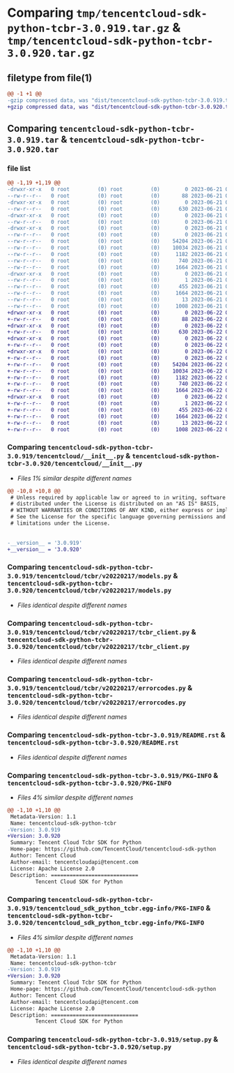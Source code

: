 # Comparing `tmp/tencentcloud-sdk-python-tcbr-3.0.919.tar.gz` & `tmp/tencentcloud-sdk-python-tcbr-3.0.920.tar.gz`

## filetype from file(1)

```diff
@@ -1 +1 @@
-gzip compressed data, was "dist/tencentcloud-sdk-python-tcbr-3.0.919.tar", last modified: Wed Jun 21 00:36:58 2023, max compression
+gzip compressed data, was "dist/tencentcloud-sdk-python-tcbr-3.0.920.tar", last modified: Thu Jun 22 00:35:46 2023, max compression
```

## Comparing `tencentcloud-sdk-python-tcbr-3.0.919.tar` & `tencentcloud-sdk-python-tcbr-3.0.920.tar`

### file list

```diff
@@ -1,19 +1,19 @@
-drwxr-xr-x   0 root         (0) root         (0)        0 2023-06-21 00:36:58.000000 tencentcloud-sdk-python-tcbr-3.0.919/
--rw-r--r--   0 root         (0) root         (0)       88 2023-06-21 00:36:58.000000 tencentcloud-sdk-python-tcbr-3.0.919/setup.cfg
-drwxr-xr-x   0 root         (0) root         (0)        0 2023-06-21 00:36:58.000000 tencentcloud-sdk-python-tcbr-3.0.919/tencentcloud/
--rw-r--r--   0 root         (0) root         (0)      630 2023-06-21 00:36:58.000000 tencentcloud-sdk-python-tcbr-3.0.919/tencentcloud/__init__.py
-drwxr-xr-x   0 root         (0) root         (0)        0 2023-06-21 00:36:58.000000 tencentcloud-sdk-python-tcbr-3.0.919/tencentcloud/tcbr/
--rw-r--r--   0 root         (0) root         (0)        0 2023-06-21 00:36:58.000000 tencentcloud-sdk-python-tcbr-3.0.919/tencentcloud/tcbr/__init__.py
-drwxr-xr-x   0 root         (0) root         (0)        0 2023-06-21 00:36:58.000000 tencentcloud-sdk-python-tcbr-3.0.919/tencentcloud/tcbr/v20220217/
--rw-r--r--   0 root         (0) root         (0)        0 2023-06-21 00:36:58.000000 tencentcloud-sdk-python-tcbr-3.0.919/tencentcloud/tcbr/v20220217/__init__.py
--rw-r--r--   0 root         (0) root         (0)    54204 2023-06-21 00:36:58.000000 tencentcloud-sdk-python-tcbr-3.0.919/tencentcloud/tcbr/v20220217/models.py
--rw-r--r--   0 root         (0) root         (0)    10034 2023-06-21 00:36:58.000000 tencentcloud-sdk-python-tcbr-3.0.919/tencentcloud/tcbr/v20220217/tcbr_client.py
--rw-r--r--   0 root         (0) root         (0)     1182 2023-06-21 00:36:58.000000 tencentcloud-sdk-python-tcbr-3.0.919/tencentcloud/tcbr/v20220217/errorcodes.py
--rw-r--r--   0 root         (0) root         (0)      740 2023-06-21 00:36:58.000000 tencentcloud-sdk-python-tcbr-3.0.919/README.rst
--rw-r--r--   0 root         (0) root         (0)     1664 2023-06-21 00:36:58.000000 tencentcloud-sdk-python-tcbr-3.0.919/PKG-INFO
-drwxr-xr-x   0 root         (0) root         (0)        0 2023-06-21 00:36:58.000000 tencentcloud-sdk-python-tcbr-3.0.919/tencentcloud_sdk_python_tcbr.egg-info/
--rw-r--r--   0 root         (0) root         (0)        1 2023-06-21 00:36:58.000000 tencentcloud-sdk-python-tcbr-3.0.919/tencentcloud_sdk_python_tcbr.egg-info/dependency_links.txt
--rw-r--r--   0 root         (0) root         (0)      455 2023-06-21 00:36:58.000000 tencentcloud-sdk-python-tcbr-3.0.919/tencentcloud_sdk_python_tcbr.egg-info/SOURCES.txt
--rw-r--r--   0 root         (0) root         (0)     1664 2023-06-21 00:36:58.000000 tencentcloud-sdk-python-tcbr-3.0.919/tencentcloud_sdk_python_tcbr.egg-info/PKG-INFO
--rw-r--r--   0 root         (0) root         (0)       13 2023-06-21 00:36:58.000000 tencentcloud-sdk-python-tcbr-3.0.919/tencentcloud_sdk_python_tcbr.egg-info/top_level.txt
--rw-r--r--   0 root         (0) root         (0)     1008 2023-06-21 00:36:58.000000 tencentcloud-sdk-python-tcbr-3.0.919/setup.py
+drwxr-xr-x   0 root         (0) root         (0)        0 2023-06-22 00:35:46.000000 tencentcloud-sdk-python-tcbr-3.0.920/
+-rw-r--r--   0 root         (0) root         (0)       88 2023-06-22 00:35:46.000000 tencentcloud-sdk-python-tcbr-3.0.920/setup.cfg
+drwxr-xr-x   0 root         (0) root         (0)        0 2023-06-22 00:35:46.000000 tencentcloud-sdk-python-tcbr-3.0.920/tencentcloud/
+-rw-r--r--   0 root         (0) root         (0)      630 2023-06-22 00:35:46.000000 tencentcloud-sdk-python-tcbr-3.0.920/tencentcloud/__init__.py
+drwxr-xr-x   0 root         (0) root         (0)        0 2023-06-22 00:35:46.000000 tencentcloud-sdk-python-tcbr-3.0.920/tencentcloud/tcbr/
+-rw-r--r--   0 root         (0) root         (0)        0 2023-06-22 00:35:46.000000 tencentcloud-sdk-python-tcbr-3.0.920/tencentcloud/tcbr/__init__.py
+drwxr-xr-x   0 root         (0) root         (0)        0 2023-06-22 00:35:46.000000 tencentcloud-sdk-python-tcbr-3.0.920/tencentcloud/tcbr/v20220217/
+-rw-r--r--   0 root         (0) root         (0)        0 2023-06-22 00:35:46.000000 tencentcloud-sdk-python-tcbr-3.0.920/tencentcloud/tcbr/v20220217/__init__.py
+-rw-r--r--   0 root         (0) root         (0)    54204 2023-06-22 00:35:46.000000 tencentcloud-sdk-python-tcbr-3.0.920/tencentcloud/tcbr/v20220217/models.py
+-rw-r--r--   0 root         (0) root         (0)    10034 2023-06-22 00:35:46.000000 tencentcloud-sdk-python-tcbr-3.0.920/tencentcloud/tcbr/v20220217/tcbr_client.py
+-rw-r--r--   0 root         (0) root         (0)     1182 2023-06-22 00:35:46.000000 tencentcloud-sdk-python-tcbr-3.0.920/tencentcloud/tcbr/v20220217/errorcodes.py
+-rw-r--r--   0 root         (0) root         (0)      740 2023-06-22 00:35:46.000000 tencentcloud-sdk-python-tcbr-3.0.920/README.rst
+-rw-r--r--   0 root         (0) root         (0)     1664 2023-06-22 00:35:46.000000 tencentcloud-sdk-python-tcbr-3.0.920/PKG-INFO
+drwxr-xr-x   0 root         (0) root         (0)        0 2023-06-22 00:35:46.000000 tencentcloud-sdk-python-tcbr-3.0.920/tencentcloud_sdk_python_tcbr.egg-info/
+-rw-r--r--   0 root         (0) root         (0)        1 2023-06-22 00:35:46.000000 tencentcloud-sdk-python-tcbr-3.0.920/tencentcloud_sdk_python_tcbr.egg-info/dependency_links.txt
+-rw-r--r--   0 root         (0) root         (0)      455 2023-06-22 00:35:46.000000 tencentcloud-sdk-python-tcbr-3.0.920/tencentcloud_sdk_python_tcbr.egg-info/SOURCES.txt
+-rw-r--r--   0 root         (0) root         (0)     1664 2023-06-22 00:35:46.000000 tencentcloud-sdk-python-tcbr-3.0.920/tencentcloud_sdk_python_tcbr.egg-info/PKG-INFO
+-rw-r--r--   0 root         (0) root         (0)       13 2023-06-22 00:35:46.000000 tencentcloud-sdk-python-tcbr-3.0.920/tencentcloud_sdk_python_tcbr.egg-info/top_level.txt
+-rw-r--r--   0 root         (0) root         (0)     1008 2023-06-22 00:35:46.000000 tencentcloud-sdk-python-tcbr-3.0.920/setup.py
```

### Comparing `tencentcloud-sdk-python-tcbr-3.0.919/tencentcloud/__init__.py` & `tencentcloud-sdk-python-tcbr-3.0.920/tencentcloud/__init__.py`

 * *Files 1% similar despite different names*

```diff
@@ -10,8 +10,8 @@
 # Unless required by applicable law or agreed to in writing, software
 # distributed under the License is distributed on an "AS IS" BASIS,
 # WITHOUT WARRANTIES OR CONDITIONS OF ANY KIND, either express or implied.
 # See the License for the specific language governing permissions and
 # limitations under the License.
 
 
-__version__ = '3.0.919'
+__version__ = '3.0.920'
```

### Comparing `tencentcloud-sdk-python-tcbr-3.0.919/tencentcloud/tcbr/v20220217/models.py` & `tencentcloud-sdk-python-tcbr-3.0.920/tencentcloud/tcbr/v20220217/models.py`

 * *Files identical despite different names*

### Comparing `tencentcloud-sdk-python-tcbr-3.0.919/tencentcloud/tcbr/v20220217/tcbr_client.py` & `tencentcloud-sdk-python-tcbr-3.0.920/tencentcloud/tcbr/v20220217/tcbr_client.py`

 * *Files identical despite different names*

### Comparing `tencentcloud-sdk-python-tcbr-3.0.919/tencentcloud/tcbr/v20220217/errorcodes.py` & `tencentcloud-sdk-python-tcbr-3.0.920/tencentcloud/tcbr/v20220217/errorcodes.py`

 * *Files identical despite different names*

### Comparing `tencentcloud-sdk-python-tcbr-3.0.919/README.rst` & `tencentcloud-sdk-python-tcbr-3.0.920/README.rst`

 * *Files identical despite different names*

### Comparing `tencentcloud-sdk-python-tcbr-3.0.919/PKG-INFO` & `tencentcloud-sdk-python-tcbr-3.0.920/PKG-INFO`

 * *Files 4% similar despite different names*

```diff
@@ -1,10 +1,10 @@
 Metadata-Version: 1.1
 Name: tencentcloud-sdk-python-tcbr
-Version: 3.0.919
+Version: 3.0.920
 Summary: Tencent Cloud Tcbr SDK for Python
 Home-page: https://github.com/TencentCloud/tencentcloud-sdk-python
 Author: Tencent Cloud
 Author-email: tencentcloudapi@tencent.com
 License: Apache License 2.0
 Description: ============================
         Tencent Cloud SDK for Python
```

### Comparing `tencentcloud-sdk-python-tcbr-3.0.919/tencentcloud_sdk_python_tcbr.egg-info/PKG-INFO` & `tencentcloud-sdk-python-tcbr-3.0.920/tencentcloud_sdk_python_tcbr.egg-info/PKG-INFO`

 * *Files 4% similar despite different names*

```diff
@@ -1,10 +1,10 @@
 Metadata-Version: 1.1
 Name: tencentcloud-sdk-python-tcbr
-Version: 3.0.919
+Version: 3.0.920
 Summary: Tencent Cloud Tcbr SDK for Python
 Home-page: https://github.com/TencentCloud/tencentcloud-sdk-python
 Author: Tencent Cloud
 Author-email: tencentcloudapi@tencent.com
 License: Apache License 2.0
 Description: ============================
         Tencent Cloud SDK for Python
```

### Comparing `tencentcloud-sdk-python-tcbr-3.0.919/setup.py` & `tencentcloud-sdk-python-tcbr-3.0.920/setup.py`

 * *Files identical despite different names*

